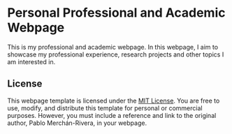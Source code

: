 # Personal Professional and Academic Webpage

This is my professional and academic webpage. In this webpage, I aim to showcase my professional experience, research projects and other topics I am interested in.

## License

This webpage template is licensed under the [MIT License](https://opensource.org/licenses/MIT). You are free to use, modify, and distribute this template for personal or commercial purposes. However, you must include a reference and link to the original author, Pablo Merchán-Rivera, in your webpage.
